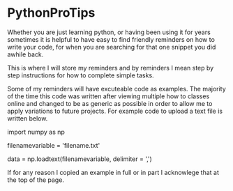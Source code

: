 # PythonProTips

Whether you are just learning python, or having been using it for years sometimes it is helpful to have easy to find friendly reminders on how to write your code, for when you are searching for that one snippet you did awhile back. 

This is where I will store my reminders and by reminders I mean step by step instructions for how to complete simple tasks. 

Some of my reminders will have excuteable code as examples. The majority of the time this code was written after viewing multiple how to classes online and changed to be as generic as possible in order to allow me to apply variations to future projects. For example code to upload a text file is written below. 
 
import numpy as np 

filenamevariable = 'filename.txt'

data = np.loadtext(filenamevariable, delimiter = ',')


If for any reason I copied an example in full or in part I acknowlege that at the top of the page. 

